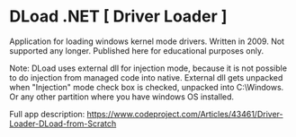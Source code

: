 # DLoad .NET [ Driver Loader ]
Application for loading windows kernel mode drivers. Written in 2009. Not supported any longer. Published here for educational purposes only.

Note:
DLoad uses external dll for injection mode, because it is not possible to
do injection from managed code into native. External dll gets unpacked when 
"Injection" mode check box is checked, unpacked into C:\Windows. Or any 
other partition where you have windows OS installed.

Full app description:
https://www.codeproject.com/Articles/43461/Driver-Loader-DLoad-from-Scratch
